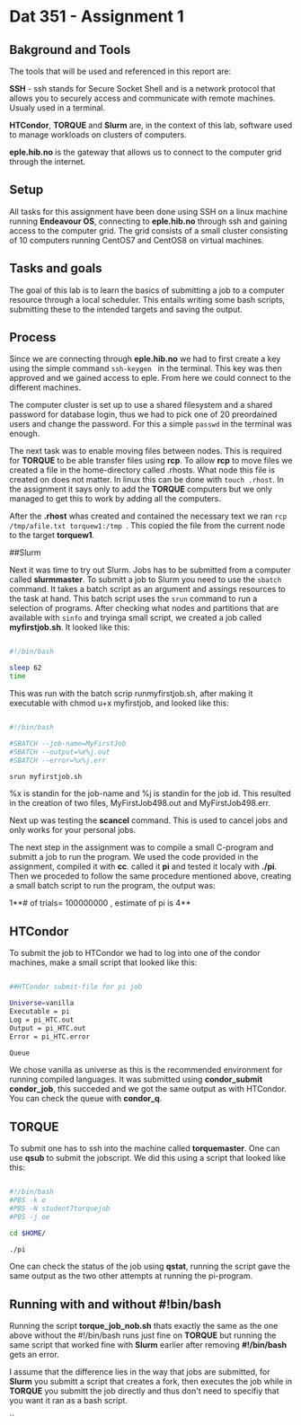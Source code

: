 # Dat 351 - Assignment 1

## Bakground and Tools 

The tools that will be used and referenced in this report are:

**SSH** - ssh stands for Secure Socket Shell and is a network protocol that allows
you to securely access and communicate with remote machines. Usualy used in a 
terminal. 

**HTCondor**, **TORQUE** and **Slurm** are, in the context of this lab, software
used to manage workloads on clusters of computers.

**eple.hib.no** is the gateway that allows us to connect to the computer grid 
through the internet. 

## Setup

All tasks for this assignment have been done using SSH on a linux machine 
running **Endeavour OS**, connecting to **eple.hib.no** through ssh and gaining access 
to the computer grid. The grid consists of a small cluster consisting of 10 
computers running CentOS7 and CentOS8 on virtual machines.  

## Tasks and goals

The goal of this lab is to learn the basics of submitting a job to a computer 
resource through a local scheduler. This entails writing some bash scripts,
submitting these to the intended targets and saving the output. 


## Process 

Since we are connecting through **eple.hib.no** we had to first create a key 
using the simple command ``ssh-keygen `` in the terminal. This key was then 
approved and we gained access to eple. From here we could connect to the 
different machines.

The computer cluster is set up to use a shared filesystem and a shared password
for database login, thus we had to pick one of 20 preordained users and change 
the password. For this a simple ``passwd`` in the terminal was enough. 

The next task was to enable moving files between nodes. This is required for 
**TORQUE** to be able transfer files using **rcp**. To allow **rcp** to move files we 
created a file in the home-directory called .rhosts. What node this file is 
created on does not matter. In linux this can be done with ``touch .rhost``.
In the assignment it says only to add the **TORQUE** computers but we only managed 
to get this to work by adding all the computers. 

After the **.rhost** whas created and contained the necessary text we ran 
``rcp /tmp/afile.txt torquew1:/tmp ``. This copied the file from the current node
to the target **torquew1**. 

##Slurm 

Next it was time to try out Slurm. Jobs has to be submitted from a computer 
called **slurmmaster**. To submitt a job to Slurm you need to use the ``sbatch``
command. It takes a batch script as an argument and assings resources to the 
task at hand. This batch script uses the ``srun`` command to run a selection of 
programs. After checking what nodes and partitions that are available with 
``sinfo`` and tryinga small script, we created a job called **myfirstjob.sh**. It looked 
like this:
```bash

#!/bin/bash

sleep 62
time
```

This was run with the batch scrip runmyfirstjob.sh, after making it executable 
with chmod u+x myfirstjob, and looked like this:

```bash

#!/bin/bash

#SBATCH --job-name=MyFirstJob
#SBATCH --output=%x%j.out
#SBATCH --error=%x%j.err 

srun myfirstjob.sh

```
%x is standin for the job-name and %j is standin for the job id. This resulted 
in the creation of two files, MyFirstJob498.out and MyFirstJob498.err. 

Next up was testing the **scancel** command. This is used to cancel jobs and only
works for your personal jobs. 

The next step in the assignment was to compile a small C-program and submitt a 
job to run the program. We used the code provided in the assignment, compiled it
with **cc**. called it **pi** and tested it localy with **./pi**. Then we proceded
to follow the same procedure mentioned above, creating a small batch script to 
run the program, the output was:

1**# of trials= 100000000 , estimate of pi is 4**

## HTCondor

To submit the job to HTCondor we had to log into one of the condor machines, 
make a small script that looked like this:

```bash

##HTCondor submit-file for pi job 

Universe=vanilla
Executable = pi 
Log = pi_HTC.out 
Output = pi_HTC.out
Error = pi_HTC.error

Queue 
```
We chose vanilla as universe as this is the recommended environment for running
compiled languages. It was submitted using **condor_submit condor_job**, this 
succeded and we got the same output as with HTCondor. You can check the queue 
with **condor_q**.

## TORQUE

To submit one has to ssh into the machine called **torquemaster**. One can use 
**qsub** to submit the jobscript. We did this using a script that looked like 
this:
```bash

#!/bin/bash
#PBS -k o 
#PBS -N student7torquejob
#PBS -j oe

cd $HOME/

./pi 
```
One can check the status of the job using **qstat**, running the script gave the 
same output as the two other attempts at running the pi-program. 

## Running with and without #!bin/bash 

Running the script **torque_job_nob.sh** thats exactly the same as the one above 
without the #!/bin/bash runs just fine on **TORQUE** but running the same script
that worked fine with **Slurm** earlier after removing **#!/bin/bash** gets an error. 

I assume that the difference lies in the way that jobs are submitted, for **Slurm** 
you submitt a script that creates a fork, then executes the job while in **TORQUE** 
you submitt the job directly and thus don't need to specifiy that you want it ran 
as a bash script. 


















`` 



